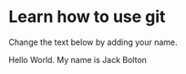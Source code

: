 # Learn how to use git
Change the text below by adding your name.

Hello World. My name is Jack Bolton
